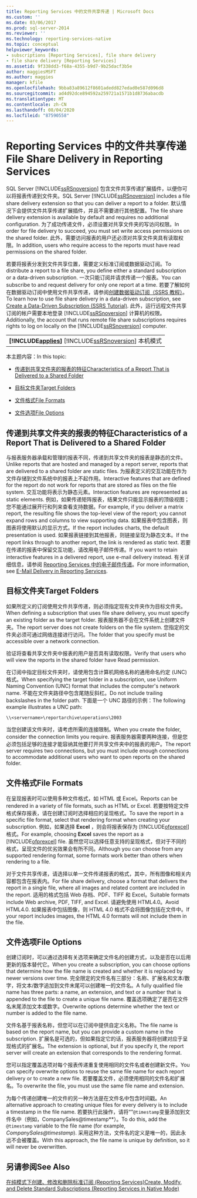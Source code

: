 ```yaml
---
title: Reporting Services 中的文件共享传递 | Microsoft Docs
ms.custom: ''
ms.date: 03/06/2017
ms.prod: sql-server-2014
ms.reviewer: ''
ms.technology: reporting-services-native
ms.topic: conceptual
helpviewer_keywords:
- subscriptions [Reporting Services], file share delivery
- file share delivery [Reporting Services]
ms.assetid: 9f338dd3-f68a-4355-b9d7-9b25dacf3b5e
author: maggiesMSFT
ms.author: maggies
manager: kfile
ms.openlocfilehash: 9bba83a89612f8601adedd827edad0e587d096d8
ms.sourcegitcommit: ad4d92dce894592a259721a1571b1d8736abacdb
ms.translationtype: MT
ms.contentlocale: zh-CN
ms.lasthandoff: 08/04/2020
ms.locfileid: "87590558"
---
```

# <a name="file-share-delivery-in-reporting-services"></a><span data-ttu-id="8fa4c-102">Reporting Services 中的文件共享传递</span><span class="sxs-lookup"><span data-stu-id="8fa4c-102">File Share Delivery in Reporting Services</span></span>
  <span data-ttu-id="8fa4c-103">SQL Server [!INCLUDE[ssRSnoversion](../../includes/ssrsnoversion-md.md)] 包含文件共享传递扩展插件，以便你可以将报表传递到文件夹。</span><span class="sxs-lookup"><span data-stu-id="8fa4c-103">SQL Server [!INCLUDE[ssRSnoversion](../../includes/ssrsnoversion-md.md)] includes a file share delivery extension so that you can deliver a report to a folder.</span></span> <span data-ttu-id="8fa4c-104">默认情况下会提供文件共享传递扩展插件，并且不需要进行其他配置。</span><span class="sxs-lookup"><span data-stu-id="8fa4c-104">The file share delivery extension is available by default and requires no additional configuration.</span></span> <span data-ttu-id="8fa4c-105">为了成功传递文件，必须设置对共享文件夹的写访问权限。</span><span class="sxs-lookup"><span data-stu-id="8fa4c-105">In order for file delivery to succeed, you must set write access permissions on the shared folder.</span></span> <span data-ttu-id="8fa4c-106">此外，需要访问报表的用户还必须对共享文件夹具有读取权限。</span><span class="sxs-lookup"><span data-stu-id="8fa4c-106">In addition, users who require access to the reports must have read permissions on the shared folder.</span></span>  
  
 <span data-ttu-id="8fa4c-107">若要将报表分发到文件共享位置，需要定义标准订阅或数据驱动订阅。</span><span class="sxs-lookup"><span data-stu-id="8fa4c-107">To distribute a report to a file share, you define either a standard subscription or a data-driven subscription.</span></span> <span data-ttu-id="8fa4c-108">一次只能订阅并请求传递一个报表。</span><span class="sxs-lookup"><span data-stu-id="8fa4c-108">You can subscribe to and request delivery for only one report at a time.</span></span> <span data-ttu-id="8fa4c-109">若要了解如何在数据驱动订阅中使用文件共享传递，请参阅[创建数据驱动订阅（SSRS 教程）](../create-a-data-driven-subscription-ssrs-tutorial.md)。</span><span class="sxs-lookup"><span data-stu-id="8fa4c-109">To learn how to use file share delivery in a data-driven subscription, see [Create a Data-Driven Subscription &#40;SSRS Tutorial&#41;](../create-a-data-driven-subscription-ssrs-tutorial.md).</span></span> <span data-ttu-id="8fa4c-110">此外，运行远程文件共享订阅的帐户需要本地登录 [!INCLUDE[ssRSnoversion](../../includes/ssrsnoversion-md.md)] 计算机的权限。</span><span class="sxs-lookup"><span data-stu-id="8fa4c-110">Additionally, the account that runs remote file share subscriptions requires rights to log on locally on the [!INCLUDE[ssRSnoversion](../../includes/ssrsnoversion-md.md)] computer.</span></span>  
  
||  
|-|  
|<span data-ttu-id="8fa4c-111">**[!INCLUDE[applies](../../includes/applies-md.md)]** [!INCLUDE[ssRSnoversion](../../includes/ssrsnoversion-md.md)] 本机模式 | [!INCLUDE[ssRSnoversion](../../includes/ssrsnoversion-md.md)] SharePoint 模式</span><span class="sxs-lookup"><span data-stu-id="8fa4c-111">**[!INCLUDE[applies](../../includes/applies-md.md)]**  [!INCLUDE[ssRSnoversion](../../includes/ssrsnoversion-md.md)] Native mode &#124; [!INCLUDE[ssRSnoversion](../../includes/ssrsnoversion-md.md)] SharePoint mode</span></span>|  
  
 <span data-ttu-id="8fa4c-112">本主题内容：</span><span class="sxs-lookup"><span data-stu-id="8fa4c-112">In this topic:</span></span>  
  
-   [<span data-ttu-id="8fa4c-113">传递到共享文件夹的报表的特征</span><span class="sxs-lookup"><span data-stu-id="8fa4c-113">Characteristics of a Report That is Delivered to a Shared Folder</span></span>](#bkmk_Characteristics)  
  
-   [<span data-ttu-id="8fa4c-114">目标文件夹</span><span class="sxs-lookup"><span data-stu-id="8fa4c-114">Target Folders</span></span>](#bkmk_target_folders)  
  
-   [<span data-ttu-id="8fa4c-115">文件格式</span><span class="sxs-lookup"><span data-stu-id="8fa4c-115">File Formats</span></span>](#bkmk_file_formats)  
  
-   [<span data-ttu-id="8fa4c-116">文件选项</span><span class="sxs-lookup"><span data-stu-id="8fa4c-116">File Options</span></span>](#bkmk_file_options)  
  
##  <a name="characteristics-of-a-report-that-is-delivered-to-a-shared-folder"></a><a name="bkmk_Characteristics"></a><span data-ttu-id="8fa4c-117">传递到共享文件夹的报表的特征</span><span class="sxs-lookup"><span data-stu-id="8fa4c-117">Characteristics of a Report That is Delivered to a Shared Folder</span></span>  
 <span data-ttu-id="8fa4c-118">与报表服务器承载和管理的报表不同，传递到共享文件夹的报表是静态的文件。</span><span class="sxs-lookup"><span data-stu-id="8fa4c-118">Unlike reports that are hosted and managed by a report server, reports that are delivered to a shared folder are static files.</span></span> <span data-ttu-id="8fa4c-119">为报表定义的交互功能在作为文件存储到文件系统中的报表上不起作用。</span><span class="sxs-lookup"><span data-stu-id="8fa4c-119">Interactive features that are defined for the report do not work for reports that are stored as files on the file system.</span></span> <span data-ttu-id="8fa4c-120">交互功能将表示为静态元素。</span><span class="sxs-lookup"><span data-stu-id="8fa4c-120">Interaction features are represented as static elements.</span></span> <span data-ttu-id="8fa4c-121">例如，如果传递矩阵报表，结果文件只能显示报表的顶级视图；您不能通过展开行和列来查看支持数据。</span><span class="sxs-lookup"><span data-stu-id="8fa4c-121">For example, if you deliver a matrix report, the resulting file shows the top-level view of the report; you cannot expand rows and columns to view supporting data.</span></span> <span data-ttu-id="8fa4c-122">如果报表中包含图表，则图表将使用默认的显示方式。</span><span class="sxs-lookup"><span data-stu-id="8fa4c-122">If the report includes charts, the default presentation is used.</span></span> <span data-ttu-id="8fa4c-123">如果报表链接到其他报表，则链接呈现为静态文本。</span><span class="sxs-lookup"><span data-stu-id="8fa4c-123">If the report links through to another report, the link is rendered as static text.</span></span> <span data-ttu-id="8fa4c-124">若要在传递的报表中保留交互功能，请改用电子邮件传递。</span><span class="sxs-lookup"><span data-stu-id="8fa4c-124">If you want to retain interactive features in a delivered report, use e-mail delivery instead.</span></span> <span data-ttu-id="8fa4c-125">有关详细信息，请参阅 [Reporting Services 中的电子邮件传递](e-mail-delivery-in-reporting-services.md)。</span><span class="sxs-lookup"><span data-stu-id="8fa4c-125">For more information, see [E-Mail Delivery in Reporting Services](e-mail-delivery-in-reporting-services.md).</span></span>  
  
##  <a name="target-folders"></a><a name="bkmk_target_folders"></a><span data-ttu-id="8fa4c-126">目标文件夹</span><span class="sxs-lookup"><span data-stu-id="8fa4c-126">Target Folders</span></span>  
 <span data-ttu-id="8fa4c-127">如果所定义的订阅使用文件共享传递，则必须指定现有文件夹作为目标文件夹。</span><span class="sxs-lookup"><span data-stu-id="8fa4c-127">When defining a subscription that uses file share delivery, you must specify an existing folder as the target folder.</span></span> <span data-ttu-id="8fa4c-128">报表服务器不会在文件系统上创建文件夹。</span><span class="sxs-lookup"><span data-stu-id="8fa4c-128">The report server does not create folders on the file system.</span></span> <span data-ttu-id="8fa4c-129">您指定的文件夹必须可通过网络连接进行访问。</span><span class="sxs-lookup"><span data-stu-id="8fa4c-129">The folder that you specify must be accessible over a network connection.</span></span>  
  
 <span data-ttu-id="8fa4c-130">验证将查看共享文件夹中报表的用户是否具有读取权限。</span><span class="sxs-lookup"><span data-stu-id="8fa4c-130">Verify that users who will view the reports in the shared folder have Read permission.</span></span>  
  
 <span data-ttu-id="8fa4c-131">在订阅中指定目标文件夹时，请使用包含计算机网络名称的通用命名约定 (UNC) 格式。</span><span class="sxs-lookup"><span data-stu-id="8fa4c-131">When specifying the target folder in a subscription, use Uniform Naming Convention (UNC) format that includes the computer's network name.</span></span> <span data-ttu-id="8fa4c-132">不能在文件夹路径中包含尾随反斜杠。</span><span class="sxs-lookup"><span data-stu-id="8fa4c-132">Do not include trailing backslashes in the folder path.</span></span> <span data-ttu-id="8fa4c-133">下面是一个 UNC 路径的示例：</span><span class="sxs-lookup"><span data-stu-id="8fa4c-133">The following example illustrates a UNC path:</span></span>  
  
```  
\\<servername>\reportarchive\operations\2003  
```  
  
 <span data-ttu-id="8fa4c-134">当您创建该文件夹时，请考虑所需的连接限制。</span><span class="sxs-lookup"><span data-stu-id="8fa4c-134">When you create the folder, consider the connection limits you require.</span></span> <span data-ttu-id="8fa4c-135">报表服务器需要两种连接，但是您必须包括足够的连接才能容纳其他要打开共享文件夹中的报表的用户。</span><span class="sxs-lookup"><span data-stu-id="8fa4c-135">The report server requires two connections, but you must include enough connections to accommodate additional users who want to open reports on the shared folder.</span></span>  
  
##  <a name="file-formats"></a><a name="bkmk_file_formats"></a> <span data-ttu-id="8fa4c-136">文件格式</span><span class="sxs-lookup"><span data-stu-id="8fa4c-136">File Formats</span></span>  
 <span data-ttu-id="8fa4c-137">在呈现报表时可以使用多种文件格式，如 HTML 或 Excel。</span><span class="sxs-lookup"><span data-stu-id="8fa4c-137">Reports can be rendered in a variety of file formats, such as HTML or Excel.</span></span> <span data-ttu-id="8fa4c-138">若要按特定文件格式保存报表，请在创建订阅时选择相应的呈现格式。</span><span class="sxs-lookup"><span data-stu-id="8fa4c-138">To save the report in a specific file format, select that rendering format when creating your subscription.</span></span> <span data-ttu-id="8fa4c-139">例如，如果选择 **Excel** ，则会将报表保存为 [!INCLUDE[ofprexcel](../../includes/ofprexcel-md.md)] 格式。</span><span class="sxs-lookup"><span data-stu-id="8fa4c-139">For example, choosing **Excel** saves the report as a [!INCLUDE[ofprexcel](../../includes/ofprexcel-md.md)] file.</span></span> <span data-ttu-id="8fa4c-140">虽然您可以选择任意支持的呈现格式，但对于不同的格式，呈现文件的优劣效果会有所不同。</span><span class="sxs-lookup"><span data-stu-id="8fa4c-140">Although you can choose from any supported rendering format, some formats work better than others when rendering to a file.</span></span>  
  
 <span data-ttu-id="8fa4c-141">对于文件共享传递，请选择以单一文件传递报表的格式，其中，所有图像和相关内容都包含在报表内。</span><span class="sxs-lookup"><span data-stu-id="8fa4c-141">For file share delivery, choose a format that delivers the report in a single file, where all images and related content are included in the report.</span></span> <span data-ttu-id="8fa4c-142">适用的格式包括 Web 存档、PDF、TIFF 和 Excel。</span><span class="sxs-lookup"><span data-stu-id="8fa4c-142">Suitable formats include Web archive, PDF, TIFF, and Excel.</span></span> <span data-ttu-id="8fa4c-143">请避免使用 HTML4.0。</span><span class="sxs-lookup"><span data-stu-id="8fa4c-143">Avoid HTML4.0.</span></span> <span data-ttu-id="8fa4c-144">如果报表中包括图像，则 HTML 4.0 格式不会将图像包括在文件中。</span><span class="sxs-lookup"><span data-stu-id="8fa4c-144">If your report includes images, the HTML 4.0 formats will not include them in the file.</span></span>  
  
##  <a name="file-options"></a><a name="bkmk_file_options"></a> <span data-ttu-id="8fa4c-145">文件选项</span><span class="sxs-lookup"><span data-stu-id="8fa4c-145">File Options</span></span>  
 <span data-ttu-id="8fa4c-146">创建订阅时，可以通过选择有关选项来确定文件名的创建方式，以及是否在以后用更新的版本替代它。</span><span class="sxs-lookup"><span data-stu-id="8fa4c-146">When you create a subscription, you can choose options that determine how the file name is created and whether it is replaced by newer versions over time.</span></span> <span data-ttu-id="8fa4c-147">完全限定的文件名有三部分：名称、扩展名和文本/数字，将文本/数字追加到文件末尾可以创建唯一的文件名。</span><span class="sxs-lookup"><span data-stu-id="8fa4c-147">A fully qualified file name has three parts: a name, an extension, and text or a number that is appended to the file to create a unique file name.</span></span> <span data-ttu-id="8fa4c-148">覆盖选项确定了是否在文件名末尾添加文本或数字。</span><span class="sxs-lookup"><span data-stu-id="8fa4c-148">Overwrite options determine whether the text or number is added to the file name.</span></span>  
  
 <span data-ttu-id="8fa4c-149">文件名基于报表名称，但您可以在订阅中提供自定义名称。</span><span class="sxs-lookup"><span data-stu-id="8fa4c-149">The file name is based on the report name, but you can provide a custom name in the subscription.</span></span> <span data-ttu-id="8fa4c-150">扩展名是可选的，但如果指定它的话，报表服务器将创建对应于呈现格式的扩展名。</span><span class="sxs-lookup"><span data-stu-id="8fa4c-150">The extension is optional, but if you specify it, the report server will create an extension that corresponds to the rendering format.</span></span>  
  
 <span data-ttu-id="8fa4c-151">您可以指定覆盖选项对每个报表传递重复使用相同的文件名或者创建新文件。</span><span class="sxs-lookup"><span data-stu-id="8fa4c-151">You can specify overwrite options to reuse the same file name for each report delivery or to create a new file.</span></span> <span data-ttu-id="8fa4c-152">若要覆盖文件，必须使用相同的文件名和扩展名。</span><span class="sxs-lookup"><span data-stu-id="8fa4c-152">To overwrite the file, you must use the same file name and extension.</span></span>  
  
 <span data-ttu-id="8fa4c-153">为每个传递创建唯一的文件的另一种方法是在文件名中包含时间戳。</span><span class="sxs-lookup"><span data-stu-id="8fa4c-153">An alternative approach to creating unique files for every delivery is to include a timestamp in the file name.</span></span> <span data-ttu-id="8fa4c-154">若要执行此操作，请将“”`@timestamp`变量添加到文件名中（例如，CompanySales@timestamp\*\*）。</span><span class="sxs-lookup"><span data-stu-id="8fa4c-154">To do this, add the `@timestamp` variable to the file name (for example, *CompanySales@timestamp*).</span></span> <span data-ttu-id="8fa4c-155">采用这种方法，文件名的定义是唯一的，因此永远不会被覆盖。</span><span class="sxs-lookup"><span data-stu-id="8fa4c-155">With this approach, the file name is unique by definition, so it will never be overwritten.</span></span>  
  
## <a name="see-also"></a><span data-ttu-id="8fa4c-156">另请参阅</span><span class="sxs-lookup"><span data-stu-id="8fa4c-156">See Also</span></span>  
 [<span data-ttu-id="8fa4c-157">在纯模式下创建、修改和删除标准订阅 &#40;Reporting Services&#41;</span><span class="sxs-lookup"><span data-stu-id="8fa4c-157">Create, Modify, and Delete Standard Subscriptions &#40;Reporting Services in Native Mode&#41;</span></span>](create-and-manage-subscriptions-for-native-mode-report-servers.md)  
  
  
